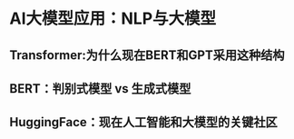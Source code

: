 # AI大模型应用：NLP与大模型

## Transformer:为什么现在BERT和GPT采用这种结构




## BERT：判别式模型 vs 生成式模型





## HuggingFace：现在人工智能和大模型的关键社区
